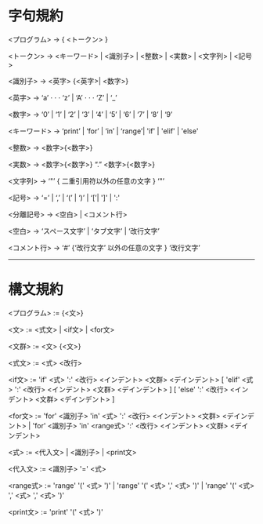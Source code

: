 # 字句規約

<プログラム> → { <トークン> }

<トークン> → <キーワード> | <識別子> | <整数> | <実数> | <文字列> | <記号>

<識別子> → <英字> {<英字>| <数字>}

<英字> → ‘a’ · · · ‘z’ | ‘A’ · · · ‘Z’ | ‘_’

<数字> → ‘0’ | ‘1’ | ‘2’ | ‘3’ | ‘4’ | ‘5’ | ‘6’ | ‘7’ | ‘8’ | ‘9’

<キーワード> → ‘print’ | ‘for’ | ‘in’ | ‘range’| 'if' | 'elif' | 'else'

<整数> → <数字>{<数字>}

<実数> → <数字>{<数字>} “.” <数字>{<数字>}

<文字列> → ‘"’ { 二重引用符以外の任意の文字 } ‘"’

<記号> → ‘=’ | ‘,’ | ‘(’ | ‘)’ | ‘[’| ']' | ':'

<分離記号> → <空白> | <コメント行>

<空白> → ‘スペース文字’ | ‘タブ文字’ | ‘改行文字’

<コメント行> → ‘#’ {‘改行文字’ 以外の任意の文字 } ‘改行文字’


---------------------------------------------------------------------------------------------------------------------
# 構文規約

<プログラム> := {<文>}

<文> := <式文> | <if文> | <for文>

<文群> := <文> {<文>}

<式文> := <式> <改行>

<if文> := 'if' <式> ':' <改行> <インデント> <文群> <デインデント> 
          [ 'elif' <式> ':' <改行> <インデント> <文群> <デインデント> ] 
          [ 'else' ':' <改行> <インデント> <文群> <デインデント> ]

<for文> := 'for' <識別子> 'in' <式> ':' <改行> <インデント> <文群> <デインデント> | 
           'for' <識別子> 'in' <range式> ':' <改行> <インデント> <文群> <デインデント>

<式> := <代入文> | <識別子> | <print文>

<代入文> := <識別子> '=' <式>

<range式> := 'range' '(' <式> ')' | 'range' '(' <式> ',' <式> ')' | 'range' '(' <式> ',' <式> ',' <式> ')'

<print文> := 'print' '(' <式> ')'

